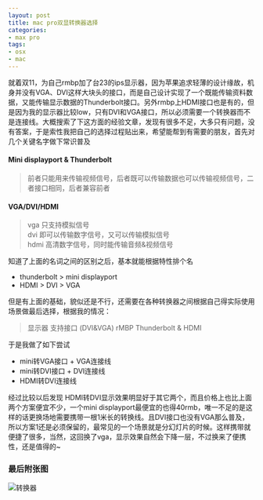 ```yaml
---
layout: post
title: mac pro双显转换器选择
categories:
- max pro
tags:
- osx
- mac
---
```


就着双11，为自己rmbp加了台23的ips显示器，因为苹果追求轻薄的设计缘故，机身并没有VGA、DVI这样大块头的接口，而是自己设计实现了一个既能传输资料数据，又能传输显示数据的Thunderbolt接口。另外rmbp上HDMI接口也是有的，但是因为我的显示器比较low，只有DVI和VGA接口，所以必须需要一个转换器而不是连接线。大概搜索了下这方面的经验文章，发现有很多不足，大多只有问题，没有答案，于是索性我把自己的选择过程贴出来，希望能帮到有需要的朋友，首先对几个关键名字做下常识普及

#### Mini displayport & Thunderbolt
> 前者只能用来传输视频信号，后者既可以传输数据也可以传输视频信号，二者接口相同，后者兼容前者

#### VGA/DVI/HDMI
> vga 只支持模拟信号        
> dvi 即可以传输数字信号，又可以传输模拟信号       
> hdmi 高清数字信号，同时能传输音频&视频信号       

知道了上面的名词之间的区别之后，基本就能根据特性排个名

+ thunderbolt > mini displayport
+ HDMI > DVI > VGA

但是有上面的基础，貌似还是不行，还需要在各种转换器之间根据自己得实际使用场景做最后选择，根据我的情况：
> 显示器 支持接口 (DVI&VGA)
> rMBP Thunderbolt & HDMI

于是我做了如下尝试

+ mini转VGA接口 + VGA连接线
+ mini转DVI接口 + DVI连接线
+ HDMI转DVI连接线

经过比较以后发现 HDMI转DVI显示效果明显好于其它两个，而且价格上也比上面两个方案便宜不少，一个mini displayport最便宜的也得40rmb，唯一不足的是这样的话更换场地需要携带一根1米长的转换线。且DVI接口也没有VGA那么普及，所以方案1还是必须保留的，最常见的一个场景就是分幻灯片的时候。这样携带就便捷了很多，当然，这回换了vga，显示效果自然会下降一层，不过换来了便携性，还是值得的~

### 最后附张图
![转换器]({{site.IMG_PATH}}/monitor-link.jpg)
